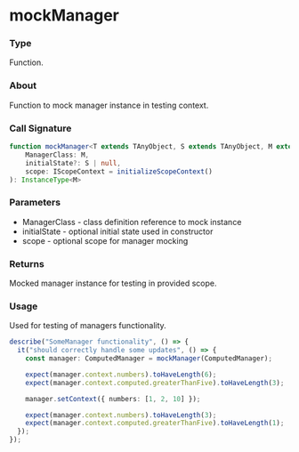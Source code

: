 # mockManager

### Type

Function.

### About

Function to mock manager instance in testing context.

### Call Signature

```typescript
function mockManager<T extends TAnyObject, S extends TAnyObject, M extends IContextManagerConstructor<T, S>>(
    ManagerClass: M,
    initialState?: S | null,
    scope: IScopeContext = initializeScopeContext()
): InstanceType<M>
```

### Parameters

- ManagerClass - class definition reference to mock instance
- initialState - optional initial state used in constructor
- scope - optional scope for manager mocking

### Returns

Mocked manager instance for testing in provided scope.

### Usage

Used for testing of managers functionality.

```typescript
describe("SomeManager functionality", () => {
  it("should correctly handle some updates", () => {
    const manager: ComputedManager = mockManager(ComputedManager);

    expect(manager.context.numbers).toHaveLength(6);
    expect(manager.context.computed.greaterThanFive).toHaveLength(3);

    manager.setContext({ numbers: [1, 2, 10] });

    expect(manager.context.numbers).toHaveLength(3);
    expect(manager.context.computed.greaterThanFive).toHaveLength(1);
  });
});
```
